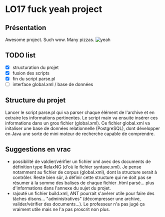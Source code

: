 # LO17 fuck yeah project

## Présentation
Awesome project. Such wow. Many pizzas.
![yeah](http://i.giphy.com/wWdA3Z9n3qWMU.gif)

## TODO list
- [x] structuration du projet
- [x] fusion des scripts
- [x] fin du script parse.pl
- [ ] interface global.xml / base de données

## Structure du projet
Lancer le script parse.pl qui va parser chaque élément de l'archive et en extraire les informations pertinentes. Le script main va ensuite insérer ces informations dans un gros fichier (global.xml). Ce fichier global.xml va initaliser une base de données relationnelle (PostgreSQL), dont développer en Java une sorte de mini moteur de recherche capable de comprendre.

## Suggestions en vrac
- possibilité de valdier/vérifier un fichier xml avec des documents de définition type RelaxNG (d'où le fichier syntaxe.xml). Je pense notamment au fichier de corpus (global.xml), dont la structure serait à contrôler. Reste bien sûr, à définir cette structure qui ne doit pas se résumer à la somme des balises de chaque fichier .html parsé... plus d'informations dans l'annexe du sujet du projet.
- rajouté un fichier build.xml, ANT pourrait s'avérer utile pour faire des tâches disons... "administratives" (décompresser une archive, valider/vérifier des documents...). Le professeur n'a pas jugé ça vraiment utile mais ne l'a pas proscrit non plus.
